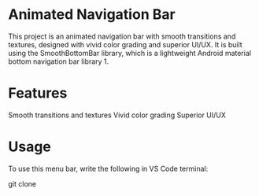 # Animated Navigation Bar
This project is an animated navigation bar with smooth transitions and textures, designed with vivid color grading and superior UI/UX. It is built using the SmoothBottomBar library, which is a lightweight Android material bottom navigation bar library 1.

# Features
Smooth transitions and textures
Vivid color grading
Superior UI/UX
# Usage
To use this menu bar, write the following in VS Code terminal:

git clone 
